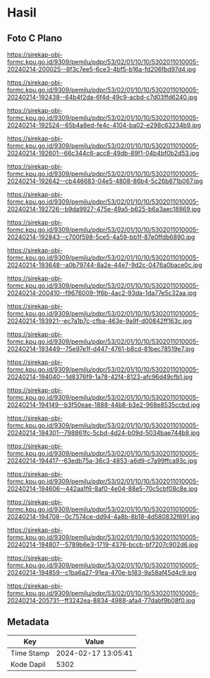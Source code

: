 # Hasil

## Foto C Plano

https://sirekap-obj-formc.kpu.go.id/9309/pemilu/pdpr/53/02/01/10/10/5302011010005-20240214-200025--8f3c7ee5-6ce3-4bf5-b16a-fd206fbd97d4.jpg

https://sirekap-obj-formc.kpu.go.id/9309/pemilu/pdpr/53/02/01/10/10/5302011010005-20240214-192438--64b4f2da-6f4d-49c9-acbd-c7d03ffd6240.jpg

https://sirekap-obj-formc.kpu.go.id/9309/pemilu/pdpr/53/02/01/10/10/5302011010005-20240214-192524--65b4a8ed-fe4c-4104-ba02-e298c63234b9.jpg

https://sirekap-obj-formc.kpu.go.id/9309/pemilu/pdpr/53/02/01/10/10/5302011010005-20240214-192601--66c344c6-acc8-49db-89f1-04b4bf0b2d53.jpg

https://sirekap-obj-formc.kpu.go.id/9309/pemilu/pdpr/53/02/01/10/10/5302011010005-20240214-192642--cb446683-04e5-4808-86b4-5c26b871b067.jpg

https://sirekap-obj-formc.kpu.go.id/9309/pemilu/pdpr/53/02/01/10/10/5302011010005-20240214-192726--b9da9927-475e-49a5-b625-b6a3aec18869.jpg

https://sirekap-obj-formc.kpu.go.id/9309/pemilu/pdpr/53/02/01/10/10/5302011010005-20240214-192843--c700f598-5ce5-4a59-bb1f-87e0ffdb6890.jpg

https://sirekap-obj-formc.kpu.go.id/9309/pemilu/pdpr/53/02/01/10/10/5302011010005-20240214-193648--a0b79744-8a2e-44e7-9d2c-0476a0bace0c.jpg

https://sirekap-obj-formc.kpu.go.id/9309/pemilu/pdpr/53/02/01/10/10/5302011010005-20240214-200410--f9676009-1f6b-4ac2-93da-1da77e5c32aa.jpg

https://sirekap-obj-formc.kpu.go.id/9309/pemilu/pdpr/53/02/01/10/10/5302011010005-20240214-193921--ec7a1b7c-cfba-463e-9a9f-d00842ff163c.jpg

https://sirekap-obj-formc.kpu.go.id/9309/pemilu/pdpr/53/02/01/10/10/5302011010005-20240214-193449--75e97e1f-d447-4761-b8cd-81bec78519e7.jpg

https://sirekap-obj-formc.kpu.go.id/9309/pemilu/pdpr/53/02/01/10/10/5302011010005-20240214-194040--1d8376f9-1a78-42f4-8123-afc96d49cfb1.jpg

https://sirekap-obj-formc.kpu.go.id/9309/pemilu/pdpr/53/02/01/10/10/5302011010005-20240214-194149--b3f50eae-1888-44b8-b3e2-968e8535ccbd.jpg

https://sirekap-obj-formc.kpu.go.id/9309/pemilu/pdpr/53/02/01/10/10/5302011010005-20240214-194301--798861fc-5cbd-4d24-b09d-5034bae744b8.jpg

https://sirekap-obj-formc.kpu.go.id/9309/pemilu/pdpr/53/02/01/10/10/5302011010005-20240214-194417--63edb75a-36c3-4853-a6d9-c7a99ffca93c.jpg

https://sirekap-obj-formc.kpu.go.id/9309/pemilu/pdpr/53/02/01/10/10/5302011010005-20240214-194606--442aa1f6-8af0-4e04-88e5-70c5cbf08c8e.jpg

https://sirekap-obj-formc.kpu.go.id/9309/pemilu/pdpr/53/02/01/10/10/5302011010005-20240214-194708--0c7574ce-dd94-4a8b-8b18-4d580832f691.jpg

https://sirekap-obj-formc.kpu.go.id/9309/pemilu/pdpr/53/02/01/10/10/5302011010005-20240214-194807--5789b6e3-1719-4376-bccb-bf7207c902d6.jpg

https://sirekap-obj-formc.kpu.go.id/9309/pemilu/pdpr/53/02/01/10/10/5302011010005-20240214-194859--c1ba6a27-91ea-470e-b183-9a58af45d4c9.jpg

https://sirekap-obj-formc.kpu.go.id/9309/pemilu/pdpr/53/02/01/10/10/5302011010005-20240214-205731--ff3242ea-8834-4988-afa4-77dabf9b08f0.jpg


## Metadata

| Key        | Value               |
| ---------- | ------------------- |
| Time Stamp | 2024-02-17 13:05:41 |
| Kode Dapil | 5302                |



